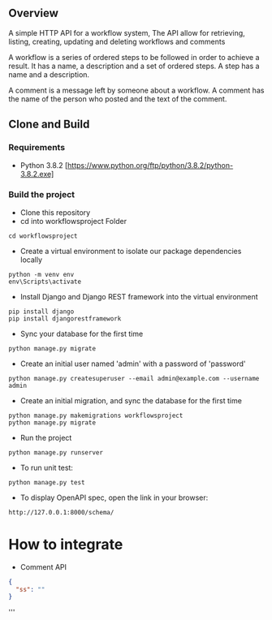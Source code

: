 ## Overview
A simple HTTP API for a workflow system, The API allow for retrieving, listing, creating, updating and deleting workflows and comments

A workflow is a series of ordered steps to be followed in order to achieve a result. It has a name, a description and a set of ordered steps. A step has a name and a description.

A comment is a message left by someone about a workflow. A comment has the name of the person who posted and the text of the comment.

## Clone and Build
### Requirements
* Python 3.8.2 [https://www.python.org/ftp/python/3.8.2/python-3.8.2.exe]
 
### Build the project
* Clone this repository
* cd into workflowsproject Folder 
```commandline
cd workflowsproject
``` 
* Create a virtual environment to isolate our package dependencies locally
```commandline
python -m venv env
env\Scripts\activate
```
* Install Django and Django REST framework into the virtual environment
```commandline
pip install django
pip install djangorestframework
```
* Sync your database for the first time
```commandline
python manage.py migrate
```
* Create an initial user named 'admin' with a password of 'password'
```commandline
python manage.py createsuperuser --email admin@example.com --username admin
```
* Create an initial migration, and sync the database for the first time
```commandline
python manage.py makemigrations workflowsproject
python manage.py migrate
```
* Run the project
```commandline
python manage.py runserver
```

* To run unit test:
```commandline
python manage.py test
```

* To display OpenAPI spec, open the link in your browser:
```
http://127.0.0.1:8000/schema/
```


# How to integrate
* Comment API

```json
{
  "ss": ""
}
```
'''
